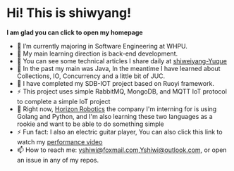 # Hi! This is shiwyang!

**I am glad you can click to open my homepage**

- 🌱 I’m currently majoring in Software Engineering at WHPU.
- 📖 My main learning direction is back-end development.
- 📖 You can see some technical articles I share daily at [shiweiyang-Yuque](https://www.yuque.com/juduibenerjiasuanyierchunzhi-7tqem)
- 🔭 In the past my main was Java, In the meantime I have learned about Collections, IO, Concurrency and a little bit of JUC.
- 🧑‍ I have completed my SDB-IOT project based on Ruoyi framework.
- ⚡ This project uses simple RabbitMQ, MongoDB, and MQTT IoT protocol to complete a simple IoT project
- 💬 Right now, [Horizon Robotics](https://cn.horizon.ai/) the company I'm interning for is using Golang and Python, and I'm also learning these two languages as a rookie and want to be able to do something simple
- ⚡ Fun fact: I also an electric guitar player, You can also click this link to watch my [performance video](https://space.bilibili.com/34094578)
- 📫 How to reach me: yshiwi@foxmail.com,Yshiwi@outlook.com, or open an issue in any of my repos.



